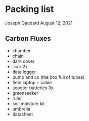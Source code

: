 Packing list
================
Joseph Gaudard
August 12, 2021

## Carbon Fluxes

-   chamber
-   chain
-   dark cover
-   licor 2x
-   data logger
-   pump and co (the box full of tubes)
-   field laptop + cable
-   scooter batteries 3x
-   greenseeker
-   ruler
-   soil moisture kit
-   umbrella
-   datasheet

